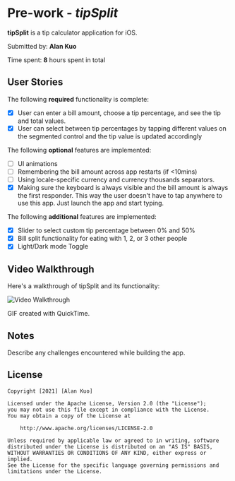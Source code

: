 # Pre-work - *tipSplit*

**tipSplit** is a tip calculator application for iOS.

Submitted by: **Alan Kuo**

Time spent: **8** hours spent in total

## User Stories

The following **required** functionality is complete:

* [X] User can enter a bill amount, choose a tip percentage, and see the tip and total values.
* [X] User can select between tip percentages by tapping different values on the segmented control and the tip value is updated accordingly

The following **optional** features are implemented:

* [ ] UI animations
* [ ] Remembering the bill amount across app restarts (if <10mins)
* [ ] Using locale-specific currency and currency thousands separators.
* [X] Making sure the keyboard is always visible and the bill amount is always the first responder. This way the user doesn't have to tap anywhere to use this app. Just launch the app and start typing.

The following **additional** features are implemented:

- [X] Slider to select custom tip percentage between 0% and 50%
- [X] Bill split functionality for eating with 1, 2, or 3 other people
- [X] Light/Dark mode Toggle

## Video Walkthrough

Here's a walkthrough of tipSplit and its functionality:

<img src='http://i.imgur.com/link/to/your/gif/file.gif' title='Video Walkthrough' width='' alt='Video Walkthrough' />

GIF created with QuickTime.

## Notes

Describe any challenges encountered while building the app.

## License

    Copyright [2021] [Alan Kuo]

    Licensed under the Apache License, Version 2.0 (the "License");
    you may not use this file except in compliance with the License.
    You may obtain a copy of the License at

        http://www.apache.org/licenses/LICENSE-2.0

    Unless required by applicable law or agreed to in writing, software
    distributed under the License is distributed on an "AS IS" BASIS,
    WITHOUT WARRANTIES OR CONDITIONS OF ANY KIND, either express or implied.
    See the License for the specific language governing permissions and
    limitations under the License.